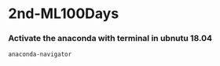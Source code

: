 # 2nd-ML100Days
### Activate the anaconda with terminal in ubnutu 18.04
```bash= 
anaconda-navigator
```
